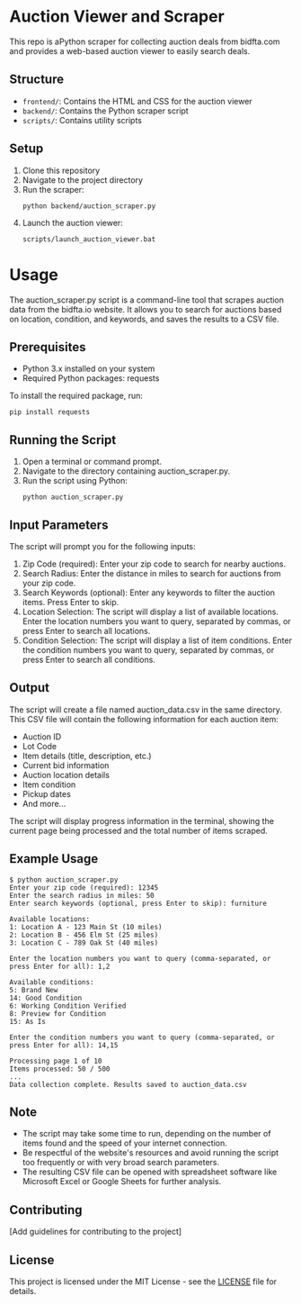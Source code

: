 # Auction Viewer and Scraper
This repo is aPython scraper for collecting auction deals from bidfta.com and provides a web-based auction viewer to easily search deals.

## Structure

- `frontend/`: Contains the HTML and CSS for the auction viewer
- `backend/`: Contains the Python scraper script
- `scripts/`: Contains utility scripts

## Setup

1. Clone this repository
2. Navigate to the project directory
3. Run the scraper:
   ```
   python backend/auction_scraper.py
   ```
4. Launch the auction viewer:
   ```
   scripts/launch_auction_viewer.bat
   ```

# Usage

The auction_scraper.py script is a command-line tool that scrapes auction data from the bidfta.io website. It allows you to search for auctions based on location, condition, and keywords, and saves the results to a CSV file.

## Prerequisites

- Python 3.x installed on your system
- Required Python packages: requests

To install the required package, run:
```
pip install requests
```

## Running the Script

1. Open a terminal or command prompt.
2. Navigate to the directory containing auction_scraper.py.
3. Run the script using Python:
   ```
   python auction_scraper.py
   ```

## Input Parameters

The script will prompt you for the following inputs:

1. Zip Code (required): Enter your zip code to search for nearby auctions.
2. Search Radius: Enter the distance in miles to search for auctions from your zip code.
3. Search Keywords (optional): Enter any keywords to filter the auction items. Press Enter to skip.
4. Location Selection: The script will display a list of available locations. Enter the location numbers you want to query, separated by commas, or press Enter to search all locations.
5. Condition Selection: The script will display a list of item conditions. Enter the condition numbers you want to query, separated by commas, or press Enter to search all conditions.

## Output

The script will create a file named auction_data.csv in the same directory. This CSV file will contain the following information for each auction item:

- Auction ID
- Lot Code
- Item details (title, description, etc.)
- Current bid information
- Auction location details
- Item condition
- Pickup dates
- And more...

The script will display progress information in the terminal, showing the current page being processed and the total number of items scraped.

## Example Usage

```
$ python auction_scraper.py
Enter your zip code (required): 12345
Enter the search radius in miles: 50
Enter search keywords (optional, press Enter to skip): furniture

Available locations:
1: Location A - 123 Main St (10 miles)
2: Location B - 456 Elm St (25 miles)
3: Location C - 789 Oak St (40 miles)

Enter the location numbers you want to query (comma-separated, or press Enter for all): 1,2

Available conditions:
5: Brand New
14: Good Condition
6: Working Condition Verified
8: Preview for Condition
15: As Is

Enter the condition numbers you want to query (comma-separated, or press Enter for all): 14,15

Processing page 1 of 10
Items processed: 50 / 500
...
Data collection complete. Results saved to auction_data.csv
```

## Note

- The script may take some time to run, depending on the number of items found and the speed of your internet connection.
- Be respectful of the website's resources and avoid running the script too frequently or with very broad search parameters.
- The resulting CSV file can be opened with spreadsheet software like Microsoft Excel or Google Sheets for further analysis.

## Contributing

[Add guidelines for contributing to the project]

## License

This project is licensed under the MIT License - see the [LICENSE](LICENSE) file for details.
